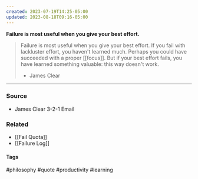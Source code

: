 ```yaml
---
created: 2023-07-19T14:25-05:00
updated: 2023-08-18T09:16-05:00
---
```

**Failure is most useful when you give your best effort.**

> Failure is most useful when you give your best effort. If you fail with lackluster effort, you haven't learned much. Perhaps you could have succeeded with a proper [[focus]]. 
> But if your best effort fails, you have learned something valuable: this way doesn't work.
> - James Clear

---
### Source
- James Clear 3-2-1 Email

### Related
- [[Fail Quota]]
- [[Failure Log]]

#### Tags
#philosophy #quote #productivity #learning 